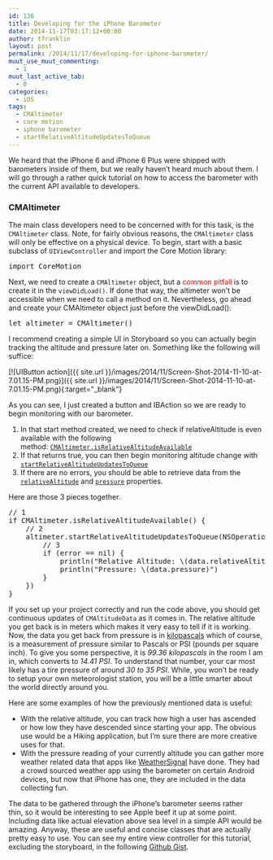 ```yaml
---
id: 136
title: Developing for the iPhone Barometer
date: 2014-11-17T03:17:12+00:00
author: tfranklin
layout: post
permalink: /2014/11/17/developing-for-iphone-barometer/
muut_use_muut_commenting:
  - 1
muut_last_active_tab:
  - 0
categories:
  - iOS
tags:
  - CMAltimeter
  - core motion
  - iphone barometer
  - startRelativeAltitudeUpdatesToQueue
---
```

We heard that the iPhone 6 and iPhone 6 Plus were shipped with barometers inside of them, but we really haven&#8217;t heard much about them. I will go through a rather quick tutorial on how to access the barometer with the current API available to developers.

### CMAltimeter

The main class developers need to be concerned with for this task, is the `CMAltimeter` class. Note, for fairly obvious reasons, the `CMAltimeter` class will only be effective on a physical device. To begin, start with a basic subclass of `UIViewController` and import the Core Motion library:

<pre class="theme:classic lang:swift decode:true">import CoreMotion</pre>

Next, we need to create a `CMAltimeter` object, but a <span style="color: #ff0000;">common pitfall</span> is to create it in the `viewDidLoad()`. If done that way, the altimeter won&#8217;t be accessible when we need to call a method on it. Nevertheless, go ahead and create your CMAltimeter object just before the viewDidLoad():

<pre class="theme:classic lang:swift decode:true">let altimeter = CMAltimeter()</pre>

I recommend creating a simple UI in Storyboard so you can actually begin tracking the altitude and pressure later on. Something like the following will suffice:

[![UIButton action]({{ site.url }}/images/2014/11/Screen-Shot-2014-11-10-at-7.01.15-PM.png)]({{ site.url }}/images/2014/11/Screen-Shot-2014-11-10-at-7.01.15-PM.png){:target="_blank"}

As you can see, I just created a button and IBAction so we are ready to begin monitoring with our barometer.

  1. In that start method created, we need to check if relativeAltitude is even available with the following method: <a href="https://developer.apple.com/library/IOs//documentation/CoreMotion/Reference/CMAltimeter_class/index.html#//apple_ref/occ/clm/CMAltimeter/isRelativeAltitudeAvailable" target="_blank"><code>CMAltimeter.isRelativeAltitudeAvailable</code></a>
  2. If that returns true, you can then begin monitoring altitude change with <a href="https://developer.apple.com/library/IOs//documentation/CoreMotion/Reference/CMAltimeter_class/index.html#//apple_ref/occ/instm/CMAltimeter/startRelativeAltitudeUpdatesToQueue:withHandler:" target="_blank"><code>startRelativeAltitudeUpdatesToQueue</code></a>
  3. If there are no errors, you should be able to retrieve data from the <a href="https://developer.apple.com/library/IOs//documentation/CoreMotion/Reference/CMAltitudeData_class/index.html#//apple_ref/occ/instp/CMAltitudeData/relativeAltitude" target="_blank"><code>relativeAltitude</code></a> and <a href="https://developer.apple.com/library/IOs//documentation/CoreMotion/Reference/CMAltitudeData_class/index.html#//apple_ref/occ/instp/CMAltitudeData/pressure" target="_blank"><code>pressure</code></a> properties.

Here are those 3 pieces together.

<pre class="theme:classic nums:false lang:swift decode:true ">// 1
if CMAltimeter.isRelativeAltitudeAvailable() {
    // 2
    altimeter.startRelativeAltitudeUpdatesToQueue(NSOperationQueue.mainQueue(), withHandler: { data, error in
        // 3
        if (error == nil) {
            println("Relative Altitude: \(data.relativeAltitude)")
            println("Pressure: \(data.pressure)")
        }
    })
}</pre>

If you set up your project correctly and run the code above, you should get continuous updates of `CMAltitudeData` as it comes in. The relative altitude you get back is in meters which makes it very easy to tell if it is working. Now, the data you get back from pressure is in <a href="http://www.aqua-calc.com/what-is/pressure/kilopascal" target="_blank">kilopascals</a> which of course, is a measurement of pressure similar to Pascals or PSI (pounds per square inch). To give you some perspective, it is _99.36 kilopascals_ in the room I am in, which converts to _14.41 PSI_. To understand that number, your car most likely has a tire pressure of around _30 to 35 PSI_. While, you won&#8217;t be ready to setup your own meteorologist station, you will be a little smarter about the world directly around you.

Here are some examples of how the previously mentioned data is useful:

  * With the relative altitude, you can track how high a user has ascended or how low they have descended since starting your app. The obvious use would be a Hiking application, but I&#8217;m sure there are more creative uses for that.
  * With the pressure reading of your currently altitude you can gather more weather related data that apps like <a href="https://itunes.apple.com/us/app/weathersignal-barometer-for/id924529896?ls=1" target="_blank">WeatherSignal</a> have done. They had a crowd sourced weather app using the barometer on certain Android devices, but now that iPhone has one, they are included in the data collecting fun.

The data to be gathered through the iPhone&#8217;s barometer seems rather thin, so it would be interesting to see Apple beef it up at some point. Including data like actual elevation above sea level in a simple API would be amazing. Anyway, these are useful and concise classes that are actually pretty easy to use. You can see my entire view controller for this tutorial, excluding the storyboard, in the following <a href="https://gist.github.com/tfrank64/096cdb916f340c740a95" target="_blank">Github Gist</a>.
